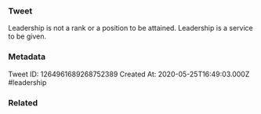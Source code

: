 ### Tweet
Leadership is not a rank or a position to be attained. Leadership is a service to be given.

### Metadata
Tweet ID: 1264961689268752389
Created At: 2020-05-25T16:49:03.000Z
#leadership

### Related

